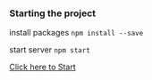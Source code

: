### Starting the project

install packages `npm install --save`

start server `npm start`

[Click here to Start](http://localhost:3000/)
